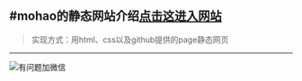 #mohao的静态网站介绍[点击这进入网站](https://h539251932.github.io/mohao.github.io/)
---
>实现方式：用html、css以及github提供的page静态网页
---
![有问题加微信](https://mohao99.coding.net/p/HH/d/HTML/git/raw/master/%E5%9B%BE%E7%89%87/%E5%BE%AE%E4%BF%A12.jpg?download=true)

